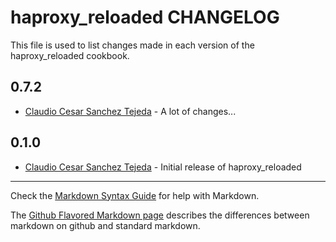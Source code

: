 haproxy_reloaded CHANGELOG
==========================

This file is used to list changes made in each version of the haproxy_reloaded cookbook.

0.7.2
-----
- [Claudio Cesar Sanchez Tejeda] - A lot of changes...

0.1.0
-----
- [Claudio Cesar Sanchez Tejeda] - Initial release of haproxy_reloaded

- - -
Check the [Markdown Syntax Guide](http://daringfireball.net/projects/markdown/syntax) for help with Markdown.

The [Github Flavored Markdown page](http://github.github.com/github-flavored-markdown/) describes the differences between markdown on github and standard markdown.

[Claudio Cesar Sanchez Tejeda]:  https://github.com/demonccc
